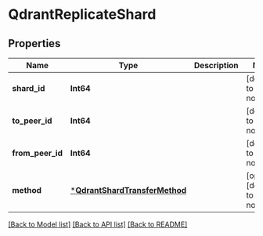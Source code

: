 # QdrantReplicateShard


## Properties
Name | Type | Description | Notes
------------ | ------------- | ------------- | -------------
**shard_id** | **Int64** |  | [default to nothing]
**to_peer_id** | **Int64** |  | [default to nothing]
**from_peer_id** | **Int64** |  | [default to nothing]
**method** | [***QdrantShardTransferMethod**](QdrantShardTransferMethod.md) |  | [optional] [default to nothing]


[[Back to Model list]](../README.md#models) [[Back to API list]](../README.md#api-endpoints) [[Back to README]](../README.md)


